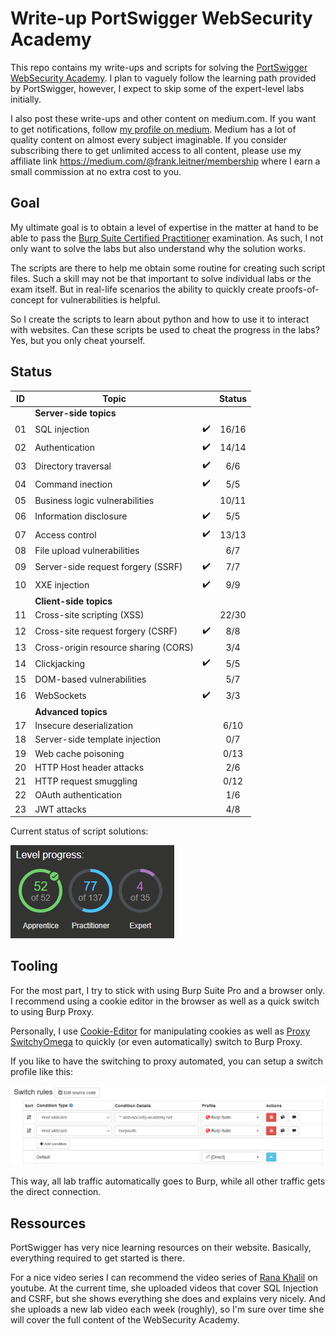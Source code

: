 # Write-up PortSwigger WebSecurity Academy

This repo contains my write-ups and scripts for solving the [PortSwigger WebSecurity Academy](https://portswigger.net/web-security). I plan to vaguely follow the learning path provided by PortSwigger, however, I expect to skip some of the expert-level labs initially.

I also post these write-ups and other content on medium.com. If you want to get notifications, follow [my profile on medium](https://medium.com/@frank.leitner). Medium has a lot of quality content on almost every subject imaginable. If you consider subscribing there to get unlimited access to all content, please use my affiliate link https://medium.com/@frank.leitner/membership where I earn a small commission at no extra cost to you.

## Goal

My ultimate goal is to obtain a level of expertise in the matter at hand to be able to pass the [Burp Suite Certified Practitioner](https://portswigger.net/web-security/certification) examination. As such, I not only want to solve the labs but also understand why the solution works.

The scripts are there to help me obtain some routine for creating such script files. Such a skill may not be that important to solve individual labs or the exam itself. But in real-life scenarios the ability to quickly create proofs-of-concept for vulnerabilities is helpful. 

So I create the scripts to learn about python and how to use it to interact with websites. Can these scripts be used to cheat the progress in the labs? Yes, but you only cheat yourself.

## Status

| ID | Topic | | Status |
| --- | --- | :---: | :---: |
|    | **Server-side topics** ||
| 01 | SQL injection | :heavy_check_mark: | 16/16 |
| 02 | Authentication | :heavy_check_mark: | 14/14 |
| 03 | Directory traversal | :heavy_check_mark: | 6/6 |
| 04 | Command inection | :heavy_check_mark: | 5/5 |
| 05 | Business logic vulnerabilities | | 10/11 |
| 06 | Information disclosure | :heavy_check_mark: | 5/5 |
| 07 | Access control | :heavy_check_mark: | 13/13 |
| 08 | File upload vulnerabilities | | 6/7 |
| 09 | Server-side request forgery (SSRF) | :heavy_check_mark: | 7/7 |
| 10 | XXE injection | :heavy_check_mark: | 9/9 |
|    | **Client-side topics** ||
| 11 | Cross-site scripting (XSS) || 22/30 |
| 12 | Cross-site request forgery (CSRF) | :heavy_check_mark: | 8/8 |
| 13 | Cross-origin resource sharing (CORS) || 3/4 |
| 14 | Clickjacking | :heavy_check_mark: | 5/5 |
| 15 | DOM-based vulnerabilities || 5/7 |
| 16 | WebSockets | :heavy_check_mark: | 3/3 |
|    | **Advanced topics** || 
| 17 | Insecure deserialization || 6/10 |
| 18 | Server-side template injection || 0/7 |
| 19 | Web cache poisoning || 0/13 |
| 20 | HTTP Host header attacks || 2/6 |
| 21 | HTTP request smuggling || 0/12 |
| 22 | OAuth authentication || 1/6 |
| 23 | JWT attacks || 4/8 |

Current status of script solutions:

![](img/script_solutions.png)

## Tooling

For the most part, I try to stick with using Burp Suite Pro and a browser only. I recommend using a cookie editor in the browser as well as a quick switch to using Burp Proxy.

Personally, I use [Cookie-Editor](https://cookie-editor.cgagnier.ca/) for manipulating cookies as well as [Proxy SwitchyOmega](https://github.com/FelisCatus/SwitchyOmega) to quickly (or even automatically) switch to Burp Proxy.

If you like to have the switching to proxy automated, you can setup a switch profile like this:

![switch_rules](img/switch_rules.png)

This way, all lab traffic automatically goes to Burp, while all other traffic gets the direct connection.

## Ressources

PortSwigger has very nice learning resources on their website. Basically, everything required to get started is there.

For a nice video series I can recommend the video series of [Rana Khalil](https://www.youtube.com/c/RanaKhalil101/playlists) on youtube. At the current time, she uploaded videos that cover SQL Injection and CSRF, but she shows everything she does and explains very nicely. And she uploads a new lab video each week (roughly), so I'm sure over time she will cover the full content of the WebSecurity Academy.
